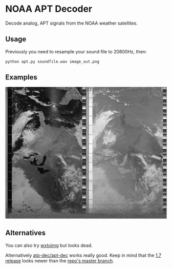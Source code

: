 # NOAA APT Decoder

Decode analog, APT signals from the NOAA weather satellites.

## Usage

Previously you need to resample your sound file to 20800Hz, then:

    python apt.py soundfile.wav image_out.png

## Examples

![Example image](./examples/example.png)

## Alternatives

You can also try [wxtoimg](http://wxtoimg.com/) but looks dead.

Alternatively [atp-dec/apt-dec](https://github.com/csete/aptdec) works really
good. Keep in mind that the [1.7
release](https://github.com/csete/aptdec/releases) looks newer than the [repo's
master branch](https://github.com/csete/aptdec).
